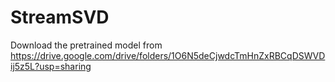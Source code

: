 # StreamSVD
Download the pretrained model from
https://drive.google.com/drive/folders/1O6N5deCjwdcTmHnZxRBCqDSWVDij5z5L?usp=sharing